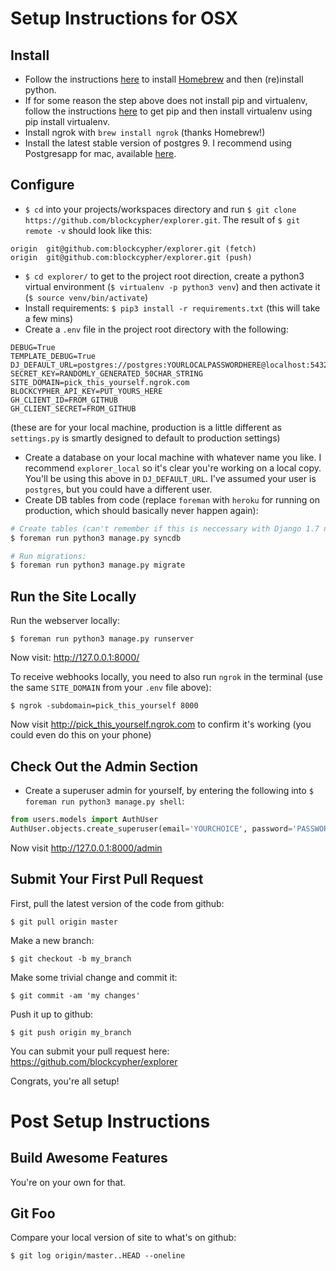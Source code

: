 # Setup Instructions for OSX #

## Install ##
- Follow the instructions [here](http://docs.python-guide.org/en/latest/starting/install/osx/) to install [Homebrew](http://brew.sh/) and then (re)install python.
- If for some reason the step above does not install pip and virtualenv, follow the instructions [here](https://pip.pypa.io/en/latest/installing.html#python-os-support) to get pip and then install virtualenv using pip install virtualenv.
- Install ngrok with `brew install ngrok` (thanks Homebrew!)
- Install the latest stable version of postgres 9. I recommend using Postgresapp for mac, available [here](http://postgresapp.com/).

## Configure ##
- `$ cd` into your projects/workspaces directory and run `$ git clone https://github.com/blockcypher/explorer.git`. The result of `$ git remote -v` should look like this:
```
origin	git@github.com:blockcypher/explorer.git (fetch)
origin	git@github.com:blockcypher/explorer.git (push)
```
- `$ cd explorer/` to get to the project root direction, create a python3 virtual environment (`$ virtualenv -p python3 venv`) and then activate it (`$ source venv/bin/activate`)
- Install requirements: `$ pip3 install -r requirements.txt` (this will take a few mins)
- Create a `.env` file in the project root directory with the following:
```
DEBUG=True
TEMPLATE_DEBUG=True
DJ_DEFAULT_URL=postgres://postgres:YOURLOCALPASSWORDHERE@localhost:5432/explorer_local
SECRET_KEY=RANDOMLY_GENERATED_50CHAR_STRING
SITE_DOMAIN=pick_this_yourself.ngrok.com
BLOCKCYPHER_API_KEY=PUT_YOURS_HERE
GH_CLIENT_ID=FROM_GITHUB
GH_CLIENT_SECRET=FROM_GITHUB
```
(these are for your local machine, production is a little different as `settings.py` is smartly designed to default to production settings)

- Create a database on your local machine with whatever name you like. I recommend `explorer_local` so it's clear you're working on a local copy. You'll be using this above in `DJ_DEFAULT_URL`. I've assumed your user is `postgres`, but you could have a different user.
- Create DB tables from code (replace `foreman` with `heroku` for running on production, which should basically never happen again):

```bash
# Create tables (can't remember if this is neccessary with Django 1.7 now)
$ foreman run python3 manage.py syncdb

# Run migrations:
$ foreman run python3 manage.py migrate
```
## Run the Site Locally ##

Run the webserver locally:
```
$ foreman run python3 manage.py runserver
```

Now visit: http://127.0.0.1:8000/

To receive webhooks locally, you need to also run `ngrok` in the terminal (use the same `SITE_DOMAIN` from your `.env` file above):
```
$ ngrok -subdomain=pick_this_yourself 8000
```

Now visit http://pick_this_yourself.ngrok.com to confirm it's working (you could even do this on your phone)

## Check Out the Admin Section ##

- Create a superuser admin for yourself, by entering the following into `$ foreman run python3 manage.py shell`:

```python
from users.models import AuthUser
AuthUser.objects.create_superuser(email='YOURCHOICE', password='PASSWORDGOESHERE')
```

Now visit http://127.0.0.1:8000/admin


## Submit Your First Pull Request ##

First, pull the latest version of the code from github:
```
$ git pull origin master
```

Make a new branch:
```
$ git checkout -b my_branch
```

Make some trivial change and commit it:
```
$ git commit -am 'my changes'
```

Push it up to github:
```
$ git push origin my_branch
```

You can submit your pull request here:
https://github.com/blockcypher/explorer

Congrats, you're all setup!

# Post Setup Instructions #

## Build Awesome Features ##

You're on your own for that.

## Git Foo ##

Compare your local version of site to what's on github:
```
$ git log origin/master..HEAD --oneline
```
